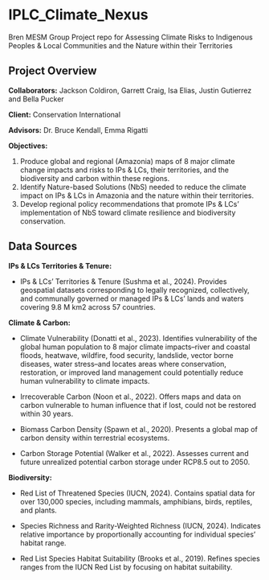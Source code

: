 # IPLC_Climate_Nexus
Bren MESM Group Project repo for Assessing Climate Risks to Indigenous Peoples & Local Communities and the Nature within their Territories

## Project Overview

**Collaborators:** Jackson Coldiron, Garrett Craig, Isa Elias, Justin Gutierrez and Bella Pucker

**Client:** Conservation International

**Advisors:** Dr. Bruce Kendall, Emma Rigatti

**Objectives:**
  1) Produce global and regional (Amazonia) maps of 8 major climate change impacts and risks to IPs &
     LCs, their territories, and the biodiversity and carbon within these regions.
  2) Identify Nature-based Solutions (NbS) needed to reduce the climate impact on IPs & LCs in
     Amazonia and the nature within their territories.
  3) Develop regional policy recommendations that promote IPs & LCs’ implementation of NbS toward
     climate resilience and biodiversity conservation.

## Data Sources

**IPs & LCs Territories & Tenure:**

- IPs & LCs’ Territories & Tenure (Sushma et al., 2024). Provides geospatial datasets corresponding to
legally recognized, collectively, and communally governed or managed IPs & LCs’ lands and waters
covering 9.8 M km2 across 57 countries.

**Climate & Carbon:**

- Climate Vulnerability (Donatti et al., 2023). Identifies vulnerability of the global human population
to 8 major climate impacts–river and coastal floods, heatwave, wildfire, food security, landslide,
vector borne diseases, water stress–and locates areas where conservation, restoration, or improved
land management could potentially reduce human vulnerability to climate impacts.

- Irrecoverable Carbon (Noon et al., 2022). Offers maps and data on carbon vulnerable to human
influence that if lost, could not be restored within 30 years.

- Biomass Carbon Density (Spawn et al., 2020). Presents a global map of carbon density within
terrestrial ecosystems.

- Carbon Storage Potential (Walker et al., 2022). Assesses current and future unrealized potential
carbon storage under RCP8.5 out to 2050.

**Biodiversity:**

- Red List of Threatened Species (IUCN, 2024). Contains spatial data for over 130,000 species,
including mammals, amphibians, birds, reptiles, and plants.

- Species Richness and Rarity-Weighted Richness (IUCN, 2024). Indicates relative importance by
proportionally accounting for individual species’ habitat range.

- Red List Species Habitat Suitability (Brooks et al., 2019). Refines species ranges from the IUCN Red
List by focusing on habitat suitability.
